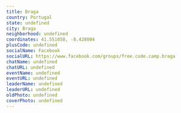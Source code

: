 ```yaml
---
title: Braga
country: Portugal
state: undefined
city: Braga
neighborhood: undefined
coordinates: 41.551058, -8.428004
plusCode: undefined
socialName: Facebook
socialURL: https://www.facebook.com/groups/free.code.camp.braga
chatName: undefined
chatURL: undefined
eventName: undefined
eventURL: undefined
leaderName: undefined
leaderURL: undefined
oldPhoto: undefined
coverPhoto: undefined
---
```

